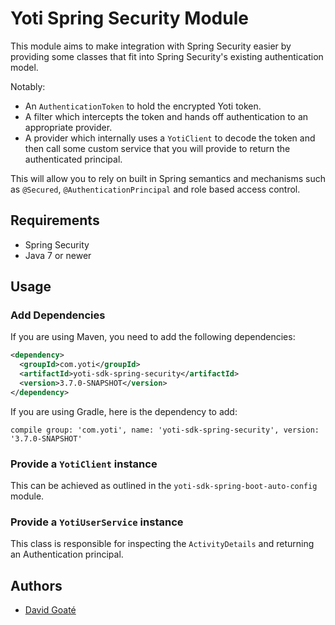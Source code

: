 # Yoti Spring Security Module

This module aims to make integration with Spring Security easier by providing some classes that fit into Spring Security's existing authentication model.

Notably:

* An `AuthenticationToken` to hold the encrypted Yoti token.
* A filter which intercepts the token and hands off authentication to an appropriate provider.
* A provider which internally uses a `YotiClient` to decode the token and then call some custom service that you will provide to return the authenticated principal.

This will allow you to rely on built in Spring semantics and mechanisms such as `@Secured`, `@AuthenticationPrincipal` and role based access control. 

## Requirements

- Spring Security
- Java 7 or newer

## Usage

### Add Dependencies

If you are using Maven, you need to add the following dependencies:

```xml
<dependency>
  <groupId>com.yoti</groupId>
  <artifactId>yoti-sdk-spring-security</artifactId>
  <version>3.7.0-SNAPSHOT</version>
</dependency>
```

If you are using Gradle, here is the dependency to add:

```
compile group: 'com.yoti', name: 'yoti-sdk-spring-security', version: '3.7.0-SNAPSHOT'
```

### Provide a `YotiClient` instance

This can be achieved as outlined in the `yoti-sdk-spring-boot-auto-config` module.

### Provide a `YotiUserService` instance

This class is responsible for inspecting the `ActivityDetails` and returning an Authentication principal.

## Authors

* [David Goaté](https://github.com/davidgoate)
